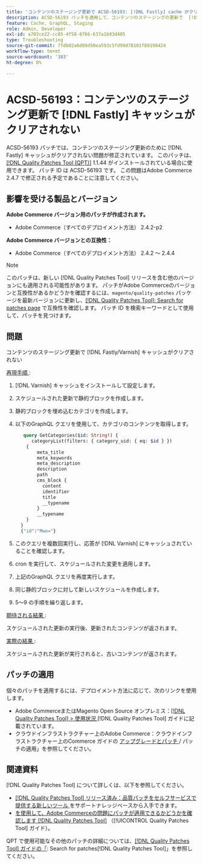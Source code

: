 ```yaml
---
title: 'コンテンツのステージング更新で ACSD-56193: [!DNL Fastly] cache がクリアされない'
description: ACSD-56193 パッチを適用して、コンテンツのステージングの更新で  [!DNL Fastly]  キャッシュがクリアされないAdobe Commerceの問題を修正してください。
feature: Cache, GraphQL, Staging
role: Admin, Developer
exl-id: a702ce22-cc85-4f58-8766-637a1b93d405
type: Troubleshooting
source-git-commit: 7fdb02a6d89d50ea593c5fd99d78101f89198424
workflow-type: tm+mt
source-wordcount: '383'
ht-degree: 0%

---
```


# ACSD-56193：コンテンツのステージング更新で [!DNL Fastly] キャッシュがクリアされない

ACSD-56193 パッチでは、コンテンツのステージング更新のために [!DNL Fastly] キャッシュがクリアされない問題が修正されています。 このパッチは、[[!DNL Quality Patches Tool (QPT)]](https://experienceleague.adobe.com/en/docs/commerce-operations/tools/quality-patches-tool/quality-patches-tool-to-self-serve-quality-patches) 1.1.44 がインストールされている場合に使用できます。 パッチ ID は ACSD-56193 です。 この問題はAdobe Commerce 2.4.7 で修正される予定であることに注意してください。

## 影響を受ける製品とバージョン

**Adobe Commerce バージョン用のパッチが作成されます。**

* Adobe Commerce（すべてのデプロイメント方法） 2.4.2-p2

**Adobe Commerce バージョンとの互換性：**

* Adobe Commerce（すべてのデプロイメント方法） 2.4.2 ～ 2.4.4

>[!NOTE]
>
>このパッチは、新しい [!DNL Quality Patches Tool] リリースを含む他のバージョンにも適用される可能性があります。 パッチがAdobe Commerceのバージョンと互換性があるかどうかを確認するには、`magento/quality-patches` パッケージを最新バージョンに更新し、[[!DNL Quality Patches Tool]: Search for patches page](https://experienceleague.adobe.com/tools/commerce-quality-patches/index.html) で互換性を確認します。 パッチ ID を検索キーワードとして使用して、パッチを見つけます。

## 問題

コンテンツのステージング更新で [!DNL Fastly/Varnish] キャッシュがクリアされない

<u> 再現手順 </u>:

1. [!DNL Varnish] キャッシュをインストールして設定します。
1. スケジュールされた更新で静的ブロックを作成します。
1. 静的ブロックを埋め込むカテゴリを作成します。
1. 以下のGraphQL クエリを使用して、カテゴリのコンテンツを取得します。

   ```GraphQL
      query GetCategories($id: String!) {
         categoryList(filters: { category_uid: { eq: $id } }) 
       {
           meta_title
           meta_keywords
           meta_description
           description
           path
           cms_block {
             content
             identifier
             title
             __typename
           }
           __typename
       }
     }
     {"id":"Mwo="}
   ```

1. このクエリを複数回実行し、応答が [!DNL Varnish] にキャッシュされていることを確認します。
1. cron を実行して、スケジュールされた変更を適用します。
1. 上記のGraphQL クエリを再度実行します。
1. 同じ静的ブロックに対して新しいスケジュールを作成します。
1. 5～9 の手順を繰り返します。

<u> 期待される結果 </u>:

スケジュールされた更新の実行後、更新されたコンテンツが返されます。

<u> 実際の結果 </u>:

スケジュールされた更新が実行されると、古いコンテンツが返されます。

## パッチの適用

個々のパッチを適用するには、デプロイメント方法に応じて、次のリンクを使用します。

* Adobe CommerceまたはMagento Open Source オンプレミス：[[!DNL Quality Patches Tool] > 使用状況 ](/help/tools/quality-patches-tool/usage.md) [!DNL Quality Patches Tool] ガイドに記載されています。
* クラウドインフラストラクチャー上のAdobe Commerce：クラウドインフラストラクチャー上のCommerce ガイドの [ アップグレードとパッチ ](https://experienceleague.adobe.com/docs/commerce-cloud-service/user-guide/develop/upgrade/apply-patches.html)/ パッチの適用」を参照してください。

## 関連資料

[!DNL Quality Patches Tool] について詳しくは、以下を参照してください。

* [[!DNL Quality Patches Tool]  リリース済み：品質パッチをセルフサービスで提供する新しいツール ](https://experienceleague.adobe.com/en/docs/commerce-operations/tools/quality-patches-tool/quality-patches-tool-to-self-serve-quality-patches) をサポートナレッジベースから入手できます。
* [ を使用して、Adobe Commerceの問題にパッチが適用できるかどうかを確認します  [!DNL Quality Patches Tool]](/help/tools/quality-patches-tool/patches-available-in-qpt/check-patch-for-magento-issue-with-magento-quality-patches.md) （[!UICONTROL Quality Patches Tool] ガイド）。


QPT で使用可能なその他のパッチの詳細については、[[!DNL Quality Patches Tool] ガイドの「](https://experienceleague.adobe.com/tools/commerce-quality-patches/index.html): Search for patches[!DNL Quality Patches Tool]」を参照してください。

